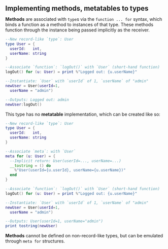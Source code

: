 <h2 style="margin:0; line-height:1.1;">Implementing methods, metatables to types</h2>

**Methods** are associated with `type`s via the `function ... for` syntax, which binds a function as a method to instances of that type. These methods function through the instance being passed implicitly as the receiver.

```lua
--New record-like `type`: User
type User = {
  userId:   int,
  userName: string
}

--Associate `function`: `logOut()` with `User` (short-hand function)
logOut() for (u: User) = print %"Logged out: {u.userName}"

--Instantiate: `User` with `userId` of 1, `userName` of "admin"
newUser = User(userId=1,
  userName = "admin")

--Outputs: Logged out: admin
newUser:logOut()
```

This type has no **metatable** implementation, which can be created like so:

```lua
--New record-like `type`: User
type User = {
  userId:   int,
  userName: string
}

--Associate `meta`: with `User`
meta for (u: User) = {
  --Implicit return: User(userId=..., userName=...)
  __tostring = () do
    %"User(userId={u.userId}, userName={u.userName})"
  end
}

--Associate `function`: `logOut()` with `User` (short-hand function)
logOut() for (u: User) = print %"Logged out: {u.userName}"

--Instantiate: `User` with `userId` of 1, `userName` of "admin"
newUser = User(userId=1,
  userName = "admin")

--Outputs: User(userId=1, userName="admin")
print tostring(newUser)
```

**Methods** cannot be defined on non-record-like types, but can be emulated through `meta for` structures.

